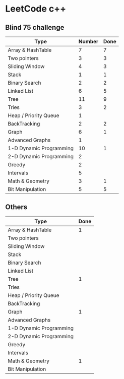 # LeetCode c++

## Blind 75 challenge

| Type                    | Number | Done |
| ----------------------- | ------ | ------ |
| Array & HashTable       | 7      | 7      |
| Two pointers            | 3      | 3      |
| Sliding Window          | 4      | 3      |
| Stack                   | 1      | 1      |
| Binary Search           | 2      | 2      |
| Linked List             | 6      | 5      |
| Tree                    | 11     | 9      |
| Tries                   | 3      | 2      |
| Heap / Priority Queue   | 1      |        |
| BackTracking            | 2      | 2      |
| Graph                   | 6      | 1      |
| Advanced Graphs         | 1      |        |
| 1-D Dynamic Programming | 10     | 1      |
| 2-D Dynamic Programming | 2      |        |
| Greedy                  | 2      |        |
| Intervals               | 5      |        |
| Math & Geometry         | 3      | 1      |
| Bit Manipulation        | 5      | 5      |

## Others

| Type                    | Done   |
| ----------------------- | ------ |
| Array & HashTable       | 1      |
| Two pointers            |        |
| Sliding Window          |        |
| Stack                   |        |
| Binary Search           |        |
| Linked List             |        |
| Tree                    | 1      |
| Tries                   |        |
| Heap / Priority Queue   |        |
| BackTracking            |        |
| Graph                   | 1      |
| Advanced Graphs         |        |
| 1-D Dynamic Programming |        |
| 2-D Dynamic Programming |        |
| Greedy                  |        |
| Intervals               |        |
| Math & Geometry         | 1      |
| Bit Manipulation        |        | 
